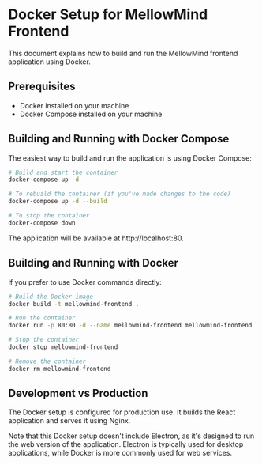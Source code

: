 # Docker Setup for MellowMind Frontend

This document explains how to build and run the MellowMind frontend application using Docker.

## Prerequisites

- Docker installed on your machine
- Docker Compose installed on your machine

## Building and Running with Docker Compose

The easiest way to build and run the application is using Docker Compose:

```bash
# Build and start the container
docker-compose up -d

# To rebuild the container (if you've made changes to the code)
docker-compose up -d --build

# To stop the container
docker-compose down
```

The application will be available at http://localhost:80.

## Building and Running with Docker

If you prefer to use Docker commands directly:

```bash
# Build the Docker image
docker build -t mellowmind-frontend .

# Run the container
docker run -p 80:80 -d --name mellowmind-frontend mellowmind-frontend

# Stop the container
docker stop mellowmind-frontend

# Remove the container
docker rm mellowmind-frontend
```

## Development vs Production

The Docker setup is configured for production use. It builds the React application and serves it using Nginx.

Note that this Docker setup doesn't include Electron, as it's designed to run the web version of the application. Electron is typically used for desktop applications, while Docker is more commonly used for web services. 